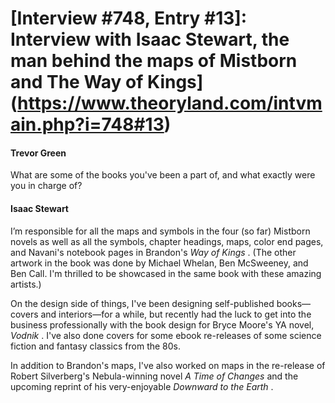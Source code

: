 # [Interview #748, Entry #13]: Interview with Isaac Stewart, the man behind the maps of Mistborn and The Way of Kings](https://www.theoryland.com/intvmain.php?i=748#13)

#### Trevor Green

What are some of the books you've been a part of, and what exactly were you in charge of?

#### Isaac Stewart

I’m responsible for all the maps and symbols in the four (so far) Mistborn novels as well as all the symbols, chapter headings, maps, color end pages, and Navani's notebook pages in Brandon's
*Way of Kings*
. (The other artwork in the book was done by Michael Whelan, Ben McSweeney, and Ben Call. I'm thrilled to be showcased in the same book with these amazing artists.)

On the design side of things, I've been designing self-published books—covers and interiors—for a while, but recently had the luck to get into the business professionally with the book design for Bryce Moore's YA novel,
*Vodnik*
. I've also done covers for some ebook re-releases of some science fiction and fantasy classics from the 80s.

In addition to Brandon's maps, I've also worked on maps in the re-release of Robert Silverberg's Nebula-winning novel
*A Time of Changes*
and the upcoming reprint of his very-enjoyable
*Downward to the Earth*
.


